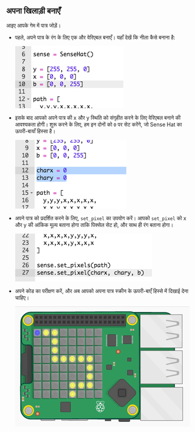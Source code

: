 ## अपना खिलाड़ी बनाएँ

आइए आपके गेम में पात्र जोड़ें।

+ पहले, अपने पात्र के रंग के लिए एक और वेरिएबल बनाएँ। यहाँ देखें कि नीला कैसे बनाना है:
    
    ![स्क्रीनशॉट](images/tightrope-blue.png)

+ इसके बाद आपको अपने पात्र की x और y स्थिति को संगृहीत करने के लिए वेरिएबल बनाने की आवश्यकता होगी। शुरू करने के लिए, हम इन दोनों को `0` पर सेट करेंगे, जो Sense Hat का ऊपरी-बायाँ हिस्सा है।
    
    ![स्क्रीनशॉट](images/tightrope-xy.png)

+ अपने पात्र को प्रदर्शित करने के लिए, `set_pixel` का उपयोग करें। आपको `set_pixel` को x और y की आंकिक मूल्य बताना होगा ताकि पिक्सेल सेट हो, और साथ ही रंग बताना होगा।
    
    ![स्क्रीनशॉट](images/tightrope-set-pixel.png)

+ अपने कोड का परीक्षण करें, और अब आपको अपना पात्र स्क्रीन के ऊपरी-बाएँ हिस्से में दिखाई देना चाहिए।
    
    ![स्क्रीनशॉट](images/tightrope-final.png)
